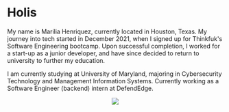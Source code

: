 # Holis

<p>My name is Marilia Henriquez, currently located in Houston, Texas. My journey into tech started in December 2021, when I signed up for Thinkfuk's Software Engineering bootcamp. Upon successful completion, I worked for a start-up as a junior developer, and have since decided to return to university to further my education.<br>

I am currently studying at University of Maryland, majoring in Cybersecurity Technology and Management Information Systems. Currently working as a Software Engineer (backend) intern at DefendEdge.</p>

<p align="center">
  <a href="https://skillicons.dev">
<img src="https://skillicons.dev/icons?i=heroku,aws,azure,java,spring,py,flask,django,javascript,jquery,express,vim,git,bash,powershell,mysql,mongodb,idea,eclipse,vscode,linux,docker,kubernetes,ansible,php,perl,go,postgres,postman,rust" />
</p>
</a>
